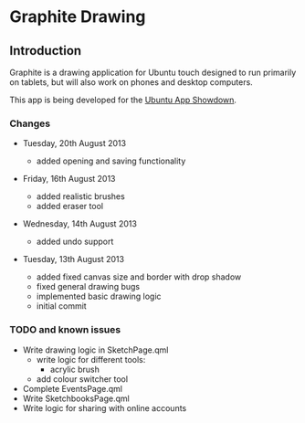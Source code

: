 Graphite Drawing
================

Introduction
------------

Graphite is a drawing application for Ubuntu touch designed to run primarily on tablets, but will also work on phones and desktop computers.

This app is being developed for the [Ubuntu App Showdown](http://developer.ubuntu.com/showdown/).

### Changes ###

* Tuesday, 20th August 2013
    + added opening and saving functionality

* Friday, 16th August 2013
    + added realistic brushes
    + added eraser tool

* Wednesday, 14th August 2013
    + added undo support

* Tuesday, 13th August 2013
    + added fixed canvas size and border with drop shadow
    + fixed general drawing bugs
    + implemented basic drawing logic
    + initial commit

### TODO and known issues ###

* Write drawing logic in SketchPage.qml
    + write logic for different tools:
        * acrylic brush
    + add colour switcher tool
* Complete EventsPage.qml
* Write SketchbooksPage.qml
* Write logic for sharing with online accounts
